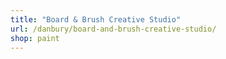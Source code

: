 ```yaml
---
title: "Board & Brush Creative Studio"
url: /danbury/board-and-brush-creative-studio/
shop: paint
---
```

